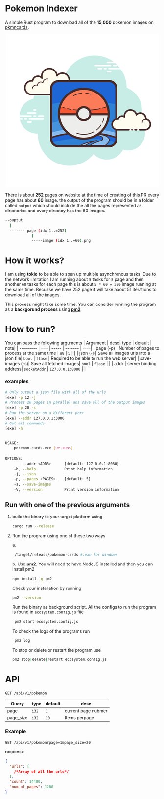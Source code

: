 # Pokemon Indexer

A simple Rust program to download all of the **15,000** pokemon images on [pkmncards](https://pkmncards.com/?s=).

<p align="center">
    <img src="./pokemon.png" />
</p>

There is about **252** pages on website at the time of creating of this PR every page has about **60** image. the output of the program should be in a folder called `output` which should include the all the pages represented as directories and every directoy has the 60 images.

```bash
--ouptut
  |
  ------- page (idx 1..=252)
            |
            -----image (idx 1..=60).png

```

# How it works?

I am using **tokio** to be able to spen up multiple asynchronous tasks. Due to the network limitation I am running about `5` tasks for `5` page and then another `60` tasks for each page this is about `5 * 60 = 360` image running at the same time. Becuase we have 252 page it will take about 51 iterations to download all of the images.

This process might take some time. You can consider running the program as a **backgorund process** using **[pm2](https://pm2.keymetrics.io/)**.

# How to run?

You can pass the following arguments
| Argument | desc| type | default | note|
| --------- | ----| ----- | ------- | ----|
| page (-p) | Number of pages to process at the same time | `u8` | `5` | |
| json (-j)| Save all images urls into a json file| `bool` | `flase` | Required to be able to run the web server|
| save-images (-s)| Save all fetched images| `bool` | `flase` | |
| addr | server binding address| `socketAddr` | `127.0.0.1:8080` | |

### examples

```bash
# Only output a json file with all of the urls
[exe] -p 12 -j
# Process 20 pages in parallel ans save all of the output images
[exe] -p 20 -s
# Run the server on a different port
[exe] --addr 127.0.0.1:3000
# Get all commands
[exe] -h
```

```bash

USAGE:
    pokemon-cards.exe [OPTIONS]

OPTIONS:
        --addr <ADDR>      [default: 127.0.0.1:8080]
    -h, --help             Print help information
    -j, --json
    -p, --pages <PAGES>    [default: 5]
    -s, --save-images
    -V, --version          Print version information
```

## Run with one of the previous arguments

1. build the binary to your target platform using

   ```bash
   cargo run --release
   ```

2. Run the program using one of these two ways

   a.

   ```bash
    /target/release/pokemon-cards #.exe for windows
   ```

   b. Use **pm2**. You will need to have NodeJS installed and then you can install pm2

   ```bash
   npm install -g pm2
   ```

   Check your installation by running

   ```bash
   pm2 --version
   ```

   Run the binary as background script. All the configs to run the program is found in `ecosystem.config.js` file

   ```bash
    pm2 start ecosystem.config.js
   ```

   To check the logs of the programs run

   ```bash
    pm2 log
   ```

   To stop or delete or restart the program use

   ```bash
   pm2 stop|delete|restart ecosystem.config.js
   ```

# API

`GET /api/v1/pokemon`

| Query     | type  | default | desc                |
| --------- | ----- | ------- | ------------------- |
| page      | `i32` | `1`     | current page nubmer |
| page_size | `i32` | `10`    | Items perpage       |

### Example

```
GET /api/v1/pokemon?page=1&page_size=20
```

response

```json
{
  "urls": [
    /*Array of all the urls*/
  ],
  "count": 14400,
  "num_of_pages": 1200
}
```
